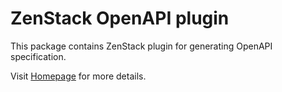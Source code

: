 # ZenStack OpenAPI plugin

This package contains ZenStack plugin for generating OpenAPI specification.

Visit [Homepage](https://zenstack.dev) for more details.
